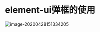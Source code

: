 # element-ui弹框的使用

![image-20200428151334205](https://gitee.com/jj603786014/imgBed/raw/master/imgs/20200507160311.png)